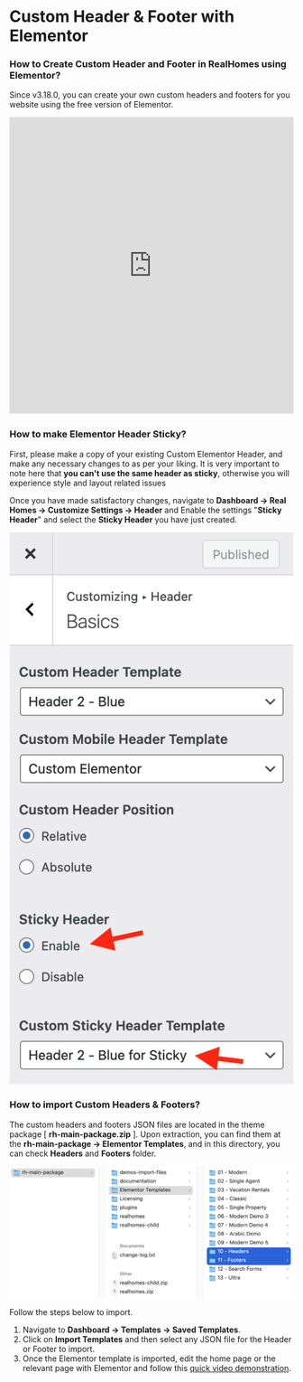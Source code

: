 # Custom Header & Footer with Elementor

### **How to Create Custom Header and Footer in RealHomes using Elementor?**

Since v3.18.0, you can create your own custom headers and footers for you website using the free version of Elementor.

<iframe width="100%" height="525" src="https://www.youtube.com/embed/kYXU9I69SNY" title="YouTube video player" frameborder="0" allow="accelerometer; autoplay; clipboard-write; encrypted-media; gyroscope; picture-in-picture" allowfullscreen></iframe>

### **How to make Elementor Header Sticky?**

First, please make a copy of your existing Custom Elementor Header, and make any necessary changes to as per your liking. It is very important to note here that **you can't use the same header as sticky**, otherwise you will experience style and layout related issues

Once you have made satisfactory changes, navigate to <strong>Dashboard → Real Homes → Customize Settings → Header</strong> and Enable the settings "**Sticky Header**" and select the **Sticky Header** you have just created.

![RealHomes Sticky Elementor Header](images/elementor/elementor-based-sticky-header.png)

### **How to import Custom Headers & Footers?**

The custom headers and footers JSON files are located in the theme package [ **rh-main-package.zip** ]. Upon extraction, you can find them at the **rh-main-package → Elementor Templates**, and in this directory, you can check **Headers** and **Footers** folder.

![Custom Headers and Footers JSON](images/elementor/custom-headers-footers.png)

Follow the steps below to import.

1. Navigate to **Dashboard → Templates → Saved Templates**.
2. Click on **Import Templates** and then select any JSON file for the Header or Footer to import.
3. Once the Elementor template is imported, edit the home page or the relevant page with Elementor and follow this <a href="https://jumpshare.com/v/56g9U1ajB0UNF0uShdLt">quick video demonstration</a>.